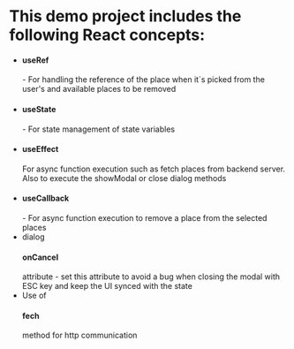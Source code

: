 <h1>This demo project includes the following React concepts:</h1>
<ul>
    <li><h4>useRef</h4> - For handling the reference of the place when it´s picked from the user's and available places to be removed</li>
    <li><h4>useState</h4> - For state management of state variables</li>
    <li><h4>useEffect</h4> For async function execution such as fetch places from backend server. Also to execute the showModal or close dialog methods</li>
    <li><h4>useCallback</h4> - For async function execution to remove a place from the selected places</li>
    <li>dialog <h4>onCancel</h4> attribute - set this attribute to avoid a bug when closing the modal with ESC key and keep the UI synced with the state</li>
    <li>Use of <h4>fech</h4> method for http communication</li>
</ul>

